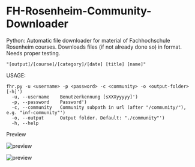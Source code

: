 # FH-Rosenheim-Community-Downloader
Python: Automatic file downloader for material of Fachhochschule Rosenheim courses. Downloads files (if not already done so) in format. Needs proper testing.

    "[output]/[course]/[category]/[date] [title] [name]"

USAGE:

	fhr.py -u <username> -p <password> -c <community> -o <output-folder> [-h]')
	  -u, --username	Benutzerkennung [sXXXyyyyy]')
	  -p, --password	Password')
	  -c, --community	Community subpath in url (after "/community/"), e.g. "inf-community"')
	  -o, --output		Output folder. Default: "./community"')
	  -h, --help

Preview

![preview](http://i.imgur.com/77oF22P.png)

![preview](http://i.imgur.com/ZmaVuqQ.png)
